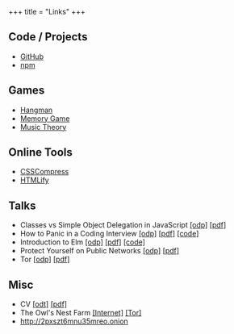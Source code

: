 +++
title = "Links"
+++

## Code / Projects

- [GitHub]
- [npm]

## Games

- [Hangman]
- [Memory Game]
- [Music Theory]

## Online Tools
- [CSSCompress]
- [HTMLify]

## Talks

- Classes vs Simple Object Delegation in JavaScript [\[odp\]](/talks/classes_vs_simple_object_delegation_in_javascript.odp) [\[pdf\]](/talks/classes_vs_simple_object_delegation_in_javascript.pdf)
- How to Panic in a Coding Interview [\[odp\]](/talks/how_to_panic_in_a_coding_interview.odp) [\[pdf\]](/talks/how_to_panic_in_a_coding_interview.pdf) [\[code\]](https://github.com/btoll/howto-panic-in-a-coding-interview)
- Introduction to Elm [\[odp\]](/talks/introduction_to_elm.odp) [\[pdf\]](/talks/introduction_to_elm.pdf) [\[code\]](https://github.com/btoll/elm-remotepager-demo)
- Protect Yourself on Public Networks [\[odp\]](/talks/protect_yourself_on_public_networks.odp) [\[pdf\]](/talks/protect_yourself_on_public_networks.pdf)
- Tor [\[odp\]](/talks/tor.odp) [\[pdf\]](/talks/tor.pdf)

## Misc

- CV [\[odt\]](/docs/BenjaminToll.odt) [\[pdf\]](/docs/BenjaminToll.pdf)
- The Owl's Nest Farm [\[Internet\]](https://www.theowlsnestfarm.com/) [\[Tor\]](http://lgewyajrjxytj4z6.onion)
- http://2pxszt6mnu35mreo.onion

[GitHub]: https://github.com/btoll
[npm]: https://www.npmjs.com/~benjam72

[Hangman]: https://github.com/btoll/games/tree/master/python3/hangman
[Memory Game]: http://www.benjamintoll.com/memory-game/
[Music Theory]: http://www.benjamintoll.com/music-theory/

[CSSCompress]: http://www.benjamintoll.com/tools/css_compress.html
[HTMLify]: http://www.benjamintoll.com/tools/HTMLify.html

[Previous website]: http://www.benjamintoll.com/archive/
[snapshots]: https://web.archive.org/web/*/benjamintoll.com
[http://2pxszt6mnu35mreo.onion]: http://2pxszt6mnu35mreo.onion

<!--
- [Previous website]
- benjamintoll.com [snapshots] on the Wayback Machine
-->

